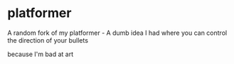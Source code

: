 # platformer
A random fork of my platformer - A dumb idea I had where you can control the direction of your bullets

because I'm bad at art 
